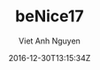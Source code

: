---
title: "beNice17"
github: https://github.com/vietanhdev/beNice17
demo: https://www.vietanhdev.com/beNice17/
author: Viet Anh Nguyen

ssg:
  - Jekyll
cms:
  - No Cms
date: 2016-12-30T13:15:34Z
github_branch: master
---